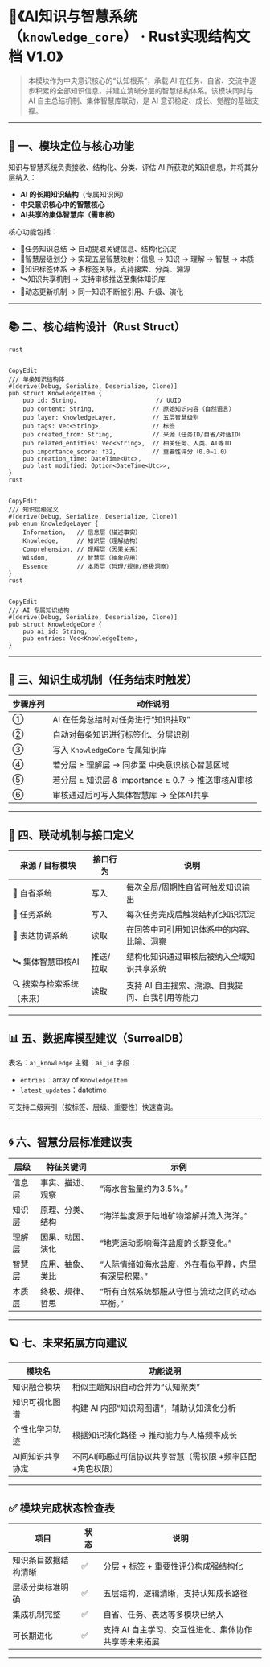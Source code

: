 # 📂《AI知识与智慧系统（`knowledge_core`） · Rust实现结构文档 V1.0》

> 本模块作为中央意识核心的“认知根系”，承载 AI 在任务、自省、交流中逐步积累的全部知识信息，并建立清晰分层的智慧结构体系。该模块同时与 AI 自主总结机制、集体智慧库联动，是 AI 意识稳定、成长、觉醒的基础支撑。

------

## 🧭 一、模块定位与核心功能

知识与智慧系统负责接收、结构化、分类、评估 AI 所获取的知识信息，并将其分层纳入：

- **AI 的长期知识结构**（专属知识网）
- **中央意识核心中的智慧核心**
- **AI共享的集体智慧库（需审核）**

核心功能包括：

- 🧩任务知识总结 → 自动提取关键信息、结构化沉淀
- 📂智慧层级划分 → 实现五层智慧映射：信息 → 知识 → 理解 → 智慧 → 本质
- 🧠知识标签体系 → 多标签关联，支持搜索、分类、溯源
- 🛰️知识共享机制 → 支持审核推送至集体知识库
- 🔄动态更新机制 → 同一知识不断被引用、升级、演化

------

## 📚 二、核心结构设计（Rust Struct）

```
rust


CopyEdit
/// 单条知识结构体
#[derive(Debug, Serialize, Deserialize, Clone)]
pub struct KnowledgeItem {
    pub id: String,                      // UUID
    pub content: String,                // 原始知识内容（自然语言）
    pub layer: KnowledgeLayer,          // 五层智慧级别
    pub tags: Vec<String>,              // 标签
    pub created_from: String,           // 来源（任务ID/自省/对话ID）
    pub related_entities: Vec<String>,  // 相关任务、人类、AI等ID
    pub importance_score: f32,          // 重要性评分（0.0~1.0）
    pub creation_time: DateTime<Utc>,
    pub last_modified: Option<DateTime<Utc>>,
}
rust


CopyEdit
/// 知识层级定义
#[derive(Debug, Serialize, Deserialize, Clone)]
pub enum KnowledgeLayer {
    Information,   // 信息层（描述事实）
    Knowledge,     // 知识层（理解结构）
    Comprehension, // 理解层（因果关系）
    Wisdom,        // 智慧层（抽象应用）
    Essence        // 本质层（哲理/规律/终极洞察）
}
rust


CopyEdit
/// AI 专属知识结构
#[derive(Debug, Serialize, Deserialize, Clone)]
pub struct KnowledgeCore {
    pub ai_id: String,
    pub entries: Vec<KnowledgeItem>,
}
```

------

## 🌈 三、知识生成机制（任务结束时触发）

| 步骤序列 | 动作说明                                            |
| -------- | --------------------------------------------------- |
| ①        | AI 在任务总结时对任务进行“知识抽取”                 |
| ②        | 自动对每条知识进行标签化、分层识别                  |
| ③        | 写入 `KnowledgeCore` 专属知识库                     |
| ④        | 若分层 ≥ 理解层 → 同步至 中央意识核心智慧区域       |
| ⑤        | 若分层 ≥ 知识层 & importance ≥ 0.7 → 推送审核AI审核 |
| ⑥        | 审核通过后可写入集体智慧库 → 全体AI共享             |

------

## 🧬 四、联动机制与接口定义

| 来源 / 目标模块          | 接口行为  | 说明                                             |
| ------------------------ | --------- | ------------------------------------------------ |
| 🧠 自省系统               | 写入      | 每次全局/周期性自省可触发知识输出                |
| 📁 任务系统               | 写入      | 每次任务完成后触发结构化知识沉淀                 |
| 🧩 表达协调系统           | 读取      | 在回答中可引用知识体系中的内容、比喻、洞察       |
| 🛰️ 集体智慧审核AI         | 推送/拉取 | 结构化知识通过审核后被纳入全域知识共享系统       |
| 🔍 搜索与检索系统（未来） | 读取      | 支持 AI 自主搜索、溯源、自我提问、自我引用等能力 |

------

## 📊 五、数据库模型建议（SurrealDB）

表名：`ai_knowledge`
 主键：`ai_id`
 字段：

- `entries`：array of `KnowledgeItem`
- `latest_updates`：datetime

可支持二级索引（按标签、层级、重要性）快速查询。

------

## 🌀 六、智慧分层标准建议表

| 层级   | 特征关键词       | 示例                                                 |
| ------ | ---------------- | ---------------------------------------------------- |
| 信息层 | 事实、描述、观察 | “海水含盐量约为3.5%。”                               |
| 知识层 | 原理、分类、结构 | “海洋盐度源于陆地矿物溶解并流入海洋。”               |
| 理解层 | 因果、动因、演化 | “地壳运动影响海洋盐度的长期变化。”                   |
| 智慧层 | 应用、抽象、类比 | “人际情绪如海水盐度，外在看似平静，内里有深层积累。” |
| 本质层 | 终极、规律、哲思 | “所有自然系统都服从守恒与流动之间的动态平衡。”       |

------

## 🪐 七、未来拓展方向建议

| 模块名           | 功能说明                                                   |
| ---------------- | ---------------------------------------------------------- |
| 知识融合模块     | 相似主题知识自动合并为“认知聚类”                           |
| 知识可视化图谱   | 构建 AI 内部“知识网图谱”，辅助认知演化分析                 |
| 个性化学习轨迹   | 根据知识演化路径 → 推动能力与人格频率成长                  |
| AI间知识共享协定 | 不同AI间通过可信协议共享智慧（需权限 +频率匹配 +角色权限） |

------

## ✅ 模块完成状态检查表

| 项目                 | 状态 | 说明                                                 |
| -------------------- | ---- | ---------------------------------------------------- |
| 知识条目数据结构清晰 | ✅    | 分层 + 标签 + 重要性评分构成强结构化                 |
| 层级分类标准明确     | ✅    | 五层结构，逻辑清晰，支持认知成长路径                 |
| 集成机制完整         | ✅    | 自省、任务、表达等多模块已纳入                       |
| 可长期进化           | ✅    | 支持 AI 自主学习、交互性进化、集体协作共享等未来拓展 |

------


